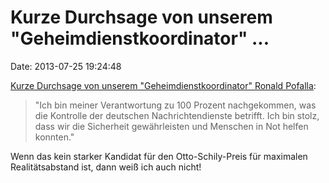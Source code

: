 Kurze Durchsage von unserem \"Geheimdienstkoordinator\" \...
============================================================

Date: 2013-07-25 19:24:48

[Kurze Durchsage von unserem \"Geheimdienstkoordinator\" Ronald
Pofalla](http://sz.de/1.1731112):

> \"Ich bin meiner Verantwortung zu 100 Prozent nachgekommen, was die
> Kontrolle der deutschen Nachrichtendienste betrifft. Ich bin stolz,
> dass wir die Sicherheit gewährleisten und Menschen in Not helfen
> konnten.\"

Wenn das kein starker Kandidat für den Otto-Schily-Preis für maximalen
Realitätsabstand ist, dann weiß ich auch nicht!
